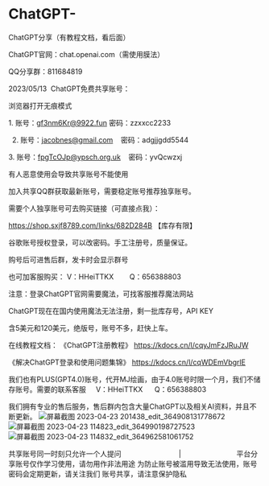 # ChatGPT-
ChatGPT分享（有教程文档，看后面）

ChatGPT官网：chat.openai.com（需使用膜法）

QQ分享群：811684819 

2023/05/13  ChatGPT免费共享账号：

浏览器打开无痕模式

1. 账号：gf3nm6Kr@9922.fun
   密码：zzxxcc2233

2. 账号：jacobnes@gmail.com
   密码：adgjjgdd5544

3. 账号：fpgTcOJp@ypsch.org.uk
   密码：yvQcwzxj

有人恶意使用会导致共享账号不能使用

加入共享QQ群获取最新账号，需要稳定账号推荐独享账号。 

需要个人独享账号可去购买链接（可直接点我）：

https://shop.sxjf8789.com/links/682D284B     【库存有限】

谷歌账号授权登录，可以改密码。手工注册号，质量保证。

购号后可进售后群，发卡时会显示群号

也可加客服购买：
V：HHeiTTKX        Q：656388803 

注意：登录ChatGPT官网需要魔法，可找客服推荐魔法网站

ChatGPT现在在国内使用魔法无法注册，剩一批库存号，API KEY

含5美元和120美元，绝版号，账号不多，赶快上车。

在线教程文档：
《ChatGPT注册教程》
https://kdocs.cn/l/cqyJmFzJRuJW

《解决ChatGPT登录和使用问题集锦》
https://kdocs.cn/l/cqWDEmVbgrlE

我们也有PLUS(GPT4.0)账号，代开MJ绘画，由于4.0账号时限一个月，我们不储存账号。需要的联系客服    
V：HHeiTTKX      Q：656388803

我们拥有专业的售后服务，售后群内包含大量ChatGPT以及相关AI资料，并且不断更新。
![屏幕截图 2023-04-23 201438_edit_364908131778672](https://github.com/HHeiHHa/ChatGPT-/assets/128380530/c549b056-3479-49d9-8c98-aacb43276351)
![屏幕截图 2023-04-23 114823_edit_364990198727523](https://github.com/HHeiHHa/ChatGPT-/assets/128380530/1d03a8ba-8149-4285-8a62-6a216da1c258)
![屏幕截图 2023-04-23 114832_edit_364962581061752](https://github.com/HHeiHHa/ChatGPT-/assets/128380530/f799fd00-aecf-4b40-9294-f4a8484c4b9a)

共享账号同一时刻只允许一个人提问                             |                           
平台分享账号仅作学习使用，请勿用作非法用途
为防止账号被滥用导致无法使用，账号密码会定期更新，请关注我们
账号共享，请注意保护隐私    
